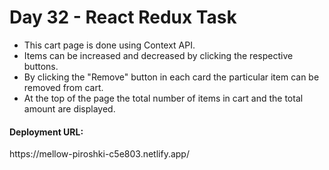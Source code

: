 <h1>Day 32 - React Redux Task</h1>
<ul>
  <li>This cart page is done using Context API.</li>
  <li>Items can be increased and decreased by clicking the respective buttons.</li>
  <li>By clicking the "Remove" button in each card the particular item can be removed from cart.</li>
  <li>At the top of the page the total number of items in cart and the total amount are displayed.</li>
</ul>
<h4>Deployment URL:</h4>
<a hre"https://mellow-piroshki-c5e803.netlify.app/">https://mellow-piroshki-c5e803.netlify.app/</a>
